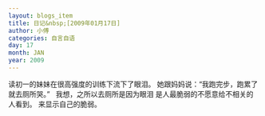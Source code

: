 ```yaml
---
layout: blogs_item
title: 日记&nbsp;[2009年01月17日]
author: 小傅
categories: 自言自语
day: 17
month: JAN
year: 2009
---
```




读初一的妹妹在很高强度的训练下流下了眼泪。
她跟妈妈说：“我跑完步，跑累了就去厕所哭。”
&nbsp;
我想，之所以去厕所是因为眼泪
是人最脆弱的不愿意给不相关的人看到。
来显示自己的脆弱。
&nbsp;


